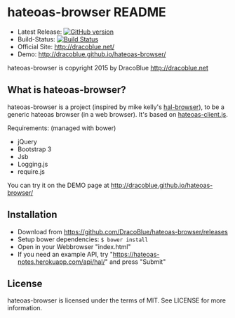 hateoas-browser README
=======================

* Latest Release: [![GitHub version](https://badge.fury.io/gh/DracoBlue%2Fhateoas-browser.png)](https://github.com/DracoBlue/hateoas-browser/releases)
* Build-Status: [![Build Status](https://travis-ci.org/DracoBlue/hateoas-browser.png?branch=master)](https://travis-ci.org/DracoBlue/hateoas-browser)
* Official Site: <http://dracoblue.net/>
* Demo: <http://dracoblue.github.io/hateoas-browser/>

hateoas-browser is copyright 2015 by DracoBlue <http://dracoblue.net>

What is hateoas-browser?
-----------------------

hateoas-browser is a project (inspired by mike kelly's [hal-browser](https://github.com/mikekelly/hal-browser)), to 
be a generic hateoas browser (in a web browser). It's based on [hateoas-client.js](https://github.com/DracoBlue/hateoas-client-js).

Requirements: (managed with bower)

* jQuery
* Bootstrap 3
* Jsb
* Logging.js
* require.js

You can try it on the DEMO page at <http://dracoblue.github.io/hateoas-browser/>

Installation
------------

* Download from <https://github.com/DracoBlue/hateoas-browser/releases>
* Setup bower dependencies: `$ bower install`
* Open in your Webbrowser "index.html"
* If you need an example API, try "https://hateoas-notes.herokuapp.com/api/hal/" and press "Submit"

License
--------

hateoas-browser is licensed under the terms of MIT. See LICENSE for more information.
